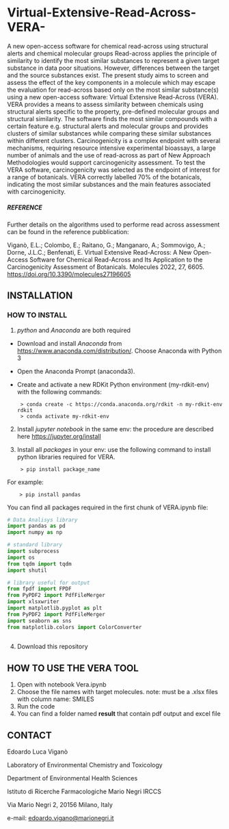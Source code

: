 # Virtual-Extensive-Read-Across-VERA-

A new open-access software for chemical read-across using structural alerts and chemical molecular groups
Read-across applies the principle of similarity to identify the most similar substances to represent a given target substance in data poor situations. However, differences between the target and the source substances exist. The present study aims to screen and assess the effect of the key components in a molecule which may escape the evaluation for read-across based only on the most similar substance(s) using a new open-access software: Virtual Extensive Read-Across (VERA). VERA provides a means to assess similarity between chemicals using structural alerts specific to the property, pre-defined molecular groups and structural similarity. The software finds the most similar compounds with a certain feature e.g. structural alerts and molecular groups and provides clusters of similar substances while comparing these similar substances within different clusters. Carcinogenicity is a complex endpoint with several mechanisms, requiring resource intensive experimental bioassays, a large number of animals and the use of read-across as part of New Approach Methodologies would support carcinogenicity assessment. To test the VERA software, carcinogenicity was selected as the endpoint of interest for a range of botanicals. VERA correctly labelled 70% of the botanicals, indicating the most similar substances and the main features associated with carcinogenicity.

##### REFERENCE

Further details on the algorithms used to performe read across assessment can be found in the reference pubblication:

Viganò, E.L.; Colombo, E.; Raitano, G.; Manganaro, A.; Sommovigo, A.; Dorne, J.L.C.; Benfenati, E. Virtual Extensive Read-Across: A New Open-Access Software for Chemical Read-Across and Its Application to the Carcinogenicity Assessment of Botanicals. Molecules 2022, 27, 6605. https://doi.org/10.3390/molecules27196605 


## INSTALLATION
### HOW TO INSTALL 
1. _python_ and _Anaconda_ are both required
- Download and install _Anaconda_ from https://www.anaconda.com/distribution/. Choose Anaconda with Python 3
- Open the Anaconda Prompt (anaconda3).
- Create and activate a new RDKit Python environment (my-rdkit-env) with the following commands:
        
       > conda create -c https://conda.anaconda.org/rdkit -n my-rdkit-env rdkit
       > conda activate my-rdkit-env
        
2. Install _jupyter notebook_ in the same env: the procedure are described here https://jupyter.org/install
        
3. Install all _packages_ in your env: use the following command to install python libraries required for VERA. 
       
        > pip install package_name 
        
For example:

        > pip install pandas

You can find all packages required in the first chunk of VERA.ipynb file:
        
```python
# Data Analisys library
import pandas as pd
import numpy as np

# standard library
import subprocess
import os
from tqdm import tqdm
import shutil

# library useful for output
from fpdf import FPDF
from PyPDF2 import PdfFileMerger
import xlsxwriter
import matplotlib.pyplot as plt
from PyPDF2 import PdfFileMerger
import seaborn as sns
from matplotlib.colors import ColorConverter 
        
```
4. Download this repository 

## HOW TO USE THE VERA TOOL
1. Open with notebook Vera.ipynb
2. Choose the file names with target molecules.
  note: must be a .xlsx files with column name: SMILES
3. Run the code
4. You can find a folder named **result** that contain pdf output and excel file

## CONTACT

Edoardo Luca Viganò

Laboratory of Environmental Chemistry and Toxicology

Department of Environmental Health Sciences

Istituto di Ricerche Farmacologiche Mario Negri IRCCS

Via Mario Negri 2, 20156 Milano, Italy

e-mail: edoardo.vigano@marionegri.it

